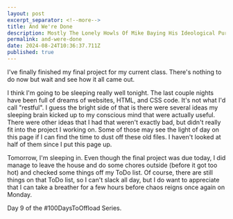 ```yaml
---
layout: post
excerpt_separator: <!--more-->
title: And We're Done
description: Mostly The Lonely Howls Of Mike Baying His Ideological Purity At The Moon
permalink: and-were-done
date: 2024-08-24T10:36:37.711Z
published: true
---
```


I've finally finished my final project for my current class. There's nothing to do now but wait and see how it all came out.

<!--more-->

I think I'm going to be sleeping really well tonight. The last couple nights have been full of dreams of websites, HTML, and CSS code. It's not what I'd call "restful". 
I guess the bright side of that is there were several ideas my sleeping brain kicked up to my conscious mind that were actually useful. There were other ideas that I had
that weren't exactly bad, but didn't really fit into the project I working on. Some of those may see the light of day on this page if I can find the time to dust off
these old files. I haven't looked at half of them since I put this page up.

Tomorrow, I'm sleeping in. Even though the final project was due today, I did manage to leave the house and do some chores outside (before it got too hot) and checked some
things off my ToDo list. Of course, there are still things on that ToDo list, so I can't slack all day, but I do want to appreciate that I can take a breather for a few hours
before chaos reigns once again on Monday.

Day 9 of the #100DaysToOffload Series.

